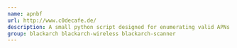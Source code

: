 ```yaml
---
name: apnbf
url: http://www.c0decafe.de/
description: A small python script designed for enumerating valid APNs (Access Point Name) on a GTP-C speaking device.
group: blackarch blackarch-wireless blackarch-scanner
---
```

